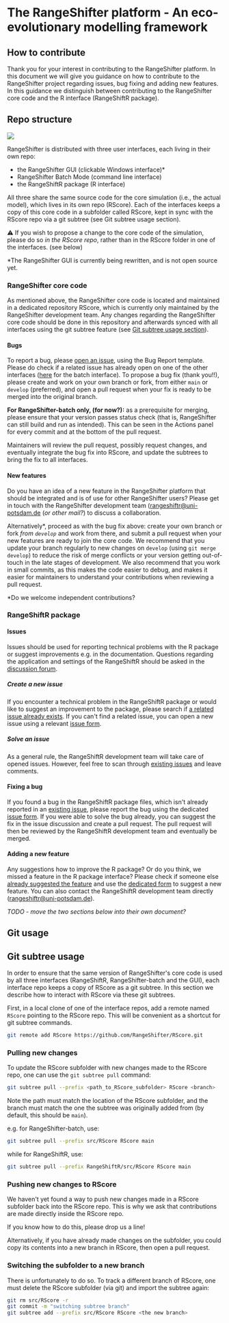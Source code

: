 # The RangeShifter platform - An eco-evolutionary modelling framework

## How to contribute

Thank you for your interest in contributing to the RangeShifter platform. 
In this document we will give you guidance on how to contribute to the RangeShifter project regarding issues, bug fixing and adding new features. In this guidance we distinguish between contributing to the RangeShifter core code and the R interface (RangeShiftR package).

## Repo structure
![](https://raw.githubusercontent.com/RangeShifter/RangeShiftR-package-dev/development-guidelines/RangeShiftR/man/figures/RS_repos.png?token=GHSAT0AAAAAACKSYLFW67K4UCXY6TPS4WISZK4RXHQ)

RangeShifter is distributed with three user interfaces, each living in their own repo:

- the RangeShifter GUI (clickable Windows interface)*
- RangeShifter Batch Mode (command line interface)
- the RangeShiftR package (R interface)

All three share the same source code for the core simulation (i.e., the actual model), which lives in its own repo (RScore). Each of the interfaces keeps a copy of this core code in a subfolder called RScore, kept in sync with the RScore repo via a git subtree (see Git subtree usage section). 

⚠️ If you wish to propose a change to the core code of the simulation, please do so *in the RScore repo*, rather than in the RScore folder in one of the interfaces. (see below)

*The RangeShifter GUI is currently being rewritten, and is not open source yet.

### RangeShifter core code

As mentioned above, the RangeShifter core code is located and maintained in a dedicated repository RScore, which is currently only maintained by the RangeShifter development team. Any changes regarding the RangeShifter core code should be done in this repository and afterwards synced with all interfaces using the git subtree feature (see [Git subtree usage section](https://github.com/RangeShifter/RangeShiftR-package-dev/blob/development-guidelines/CONTRIBUTING.md#git-subtree-usage)). 

#### Bugs

To report a bug, please [open an issue](https://github.com/RangeShifter/RangeShiftR-package-dev/issues/new), using the Bug Report template. 
Please do check if a related issue has already open on one of the other interfaces ([here](https://github.com/RangeShifter/RangeShifter_batch/issues) for the batch interface).
To propose a bug fix (thank you!!), please create and work on your own branch or fork, from either `main` or `develop` (preferred), and open a pull request when your fix is ready to be merged into the original branch.

**For RangeShifter-batch only, (for now?):** as a prerequisite for merging, please ensure that your version passes status check (that is, RangeShifter can still build and run as intended).
This can be seen in the Actions panel for every commit and at the bottom of the pull request.

Maintainers will review the pull request, possibly request changes, and eventually integrate the bug fix into RScore, and update the subtrees to bring the fix to all interfaces.

#### New features

Do you have an idea of a new feature in the RangeShifter platform that should be integrated and is of use for other RangeShifter users? 
Please get in touch with the RangeShifter development team (rangeshiftr@uni-potsdam.de (*or other mail?*) to discuss a collaboration.

Alternatively*, proceed as with the bug fix above: create your own branch or fork _from `develop`_ and work from there, and submit a pull request when your new features are ready to join the core code. 
We recommend that you update your branch regularly to new changes on `develop` (using `git merge develop`) to reduce the risk of merge conflicts or your version getting out-of-touch in the late stages of development.
We also recommend that you work in small commits, as this makes the code easier to debug, and makes it easier for maintainers to understand your contributions when reviewing a pull request.

*Do we welcome independent contributions?

### RangeShiftR package

#### Issues

Issues should be used for reporting technical problems with the R package or suggest improvements e.g. in the documentation. Questions regarding the application and settings of the RangeShiftR should be asked in the [discussion forum](https://github.com/RangeShifter/RangeshiftR-tutorials/discussions).

##### Create a new issue

If you encounter a technical problem in the RangeShiftR package or would like to suggest an improvement to the package, please search if [a related issue already exists](https://github.com/RangeShifter/RangeShiftR-package-dev/issues). If you can't find a related issue, you can open a new issue using a relevant [issue form](https://github.com/RangeShifter/RangeShiftR-package-dev/issues/new/choose).

##### Solve an issue

As a general rule, the RangeShiftR development team will take care of opened issues. However, feel free to scan through [existing issues](https://github.com/RangeShifter/RangeShiftR-package-dev/issues) and leave comments. 

#### Fixing a bug

If you found a bug in the RangeShiftR package files, which isn't already reported in an [existing issue](https://github.com/RangeShifter/RangeShiftR-package-dev/issues), please report the bug using the dedicated [issue form](https://github.com/RangeShifter/RangeShiftR-package-dev/issues/new/choose). If you were able to solve the bug already, you can suggest the fix in the issue discussion and create a pull request. The pull request will then be reviewed by the RangeShiftR development team and eventually be merged.

#### Adding a new feature

Any suggestions how to improve the R package? Or do you think, we missed a feature in the R package interface? Please check if someone else [already suggested the feature](https://github.com/RangeShifter/RangeShiftR-package-dev/issues) and use the [dedicated form](https://github.com/RangeShifter/RangeShiftR-package-dev/issues/new/choose) to suggest a new feature. You can also contact the RangeShiftR development team directly (rangeshiftr@uni-potsdam.de).

*TODO - move the two sections below into their own document?*

## Git usage

## Git subtree usage

In order to ensure that the same version of RangeShifter's core code is used by all three interfaces (RangeShiftR, RangeShifter-batch and the GUI), each interface repo keeps a copy of RScore as a git subtree. In this section we describe how to interact with RScore via these git subtrees.

First, in a local clone of one of the interface repos, add a remote named `RScore` pointing to the RScore repo. This will be convenient as a shortcut for git subtree commands.

```bash
git remote add RScore https://github.com/RangeShifter/RScore.git
```

### Pulling new changes

To update the RScore subfolder with new changes made to the RScore repo, one can use the `git subtree pull` command:

```bash
git subtree pull --prefix <path_to_RScore_subfolder> RScore <branch>
```

Note the path must match the location of the RScore subfolder, and the branch must match the one the subtree was originally added from (by default, this should be `main`).

e.g. for RangeShifter-batch, use:

```bash
git subtree pull --prefix src/RScore RScore main
```

while for RangeShiftR, use:

```bash
git subtree pull --prefix RangeShiftR/src/RScore RScore main
```

### Pushing new changes to RScore

We haven't yet found a way to push new changes made in a RScore subfolder back into the RScore repo. This is why we ask that contributions are made directly inside the RScore repo.

If you know how to do this, please drop us a line!

Alternatively, if you have already made changes on the subfolder, you could copy its contents into a new branch in RScore, then open a pull request.

### Switching the subfolder to a new branch

There is unfortunately to do so. To track a different branch of RScore, one must delete the RScore subfolder (via git) and import the subtree again:

```bash
git rm src/RScore -r
git commit -m "switching subtree branch"
git subtree add --prefix src/RScore RScore <the new branch>
```


